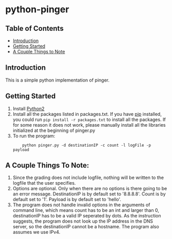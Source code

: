 # python-pinger

## Table of Contents
- [Introduction](#introduction)
- [Getting Started](#getting-started)
- [A Couple Things to Note](#a-couple-things-to-note)

## Introduction

This is a simple python implementation of pinger.

## Getting Started

1. Install [Python2]()
2. Install all the packages listed in packages.txt. If you have [pip](https://pypi.org/project/pip/) installed, you could run `pip install -r packages.txt` to install all the packages. If for some reason it does not work, please manually install all the libraries initialized at the beginning of pinger.py
3. To run the program:
    ```
        python pinger.py -d destinationIP -c count -l logFile -p payload
    ```

## A Couple Things To Note:
1. Since the grading does not include logfile, nothing will be written to the logfile that the user specifies.
2. Options are optional. Only when there are no options is there going to be an error message. DestinationIP is by default set to '8.8.8.8'. Count is by default set to '1'. Payload is by default set to 'hello'.
3. The program does not handle invalid options in the arguments of command line, which means count has to be an int and larger than 0, destinationIP has to be a valid IP seperated by dots. As the instruction suggests, the program does not look up the IP address in the DNS server, so the destinationIP cannot be a hostname. The program also assumes we use IPv4.
